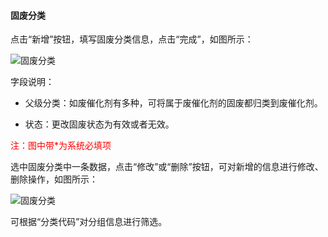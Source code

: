 #### 固废分类

点击“新增”按钮，填写固废分类信息，点击“完成”，如图所示：

![固废分类](..\images\固废分类1.png)

字段说明：

- 父级分类：如废催化剂有多种，可将属于废催化剂的固废都归类到废催化剂。

- 状态：更改固废状态为有效或者无效。

<font color="#f00">注：图中带*为系统必填项</font>

选中固废分类中一条数据，点击“修改”或“删除”按钮，可对新增的信息进行修改、删除操作，如图所示：

![固废分类](..\images\固废分类2.png)

可根据“分类代码”对分组信息进行筛选。



